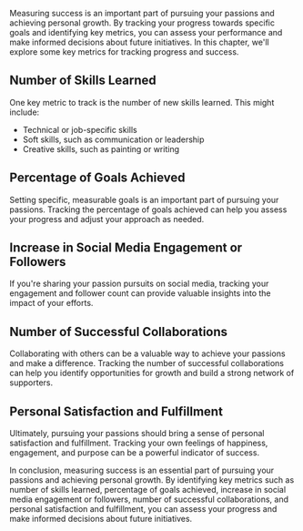
Measuring success is an important part of pursuing your passions and achieving personal growth. By tracking your progress towards specific goals and identifying key metrics, you can assess your performance and make informed decisions about future initiatives. In this chapter, we'll explore some key metrics for tracking progress and success.

Number of Skills Learned
------------------------

One key metric to track is the number of new skills learned. This might include:

* Technical or job-specific skills
* Soft skills, such as communication or leadership
* Creative skills, such as painting or writing

Percentage of Goals Achieved
----------------------------

Setting specific, measurable goals is an important part of pursuing your passions. Tracking the percentage of goals achieved can help you assess your progress and adjust your approach as needed.

Increase in Social Media Engagement or Followers
------------------------------------------------

If you're sharing your passion pursuits on social media, tracking your engagement and follower count can provide valuable insights into the impact of your efforts.

Number of Successful Collaborations
-----------------------------------

Collaborating with others can be a valuable way to achieve your passions and make a difference. Tracking the number of successful collaborations can help you identify opportunities for growth and build a strong network of supporters.

Personal Satisfaction and Fulfillment
-------------------------------------

Ultimately, pursuing your passions should bring a sense of personal satisfaction and fulfillment. Tracking your own feelings of happiness, engagement, and purpose can be a powerful indicator of success.

In conclusion, measuring success is an essential part of pursuing your passions and achieving personal growth. By identifying key metrics such as number of skills learned, percentage of goals achieved, increase in social media engagement or followers, number of successful collaborations, and personal satisfaction and fulfillment, you can assess your progress and make informed decisions about future initiatives.
